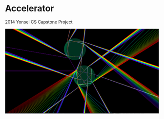 Accelerator
===========

2014 Yonsei CS Capstone Project

![beta_snapshot](https://raw.githubusercontent.com/TA-wannabe/Accelerator/master/images/beta_snapshot.png "Beta-Snapshot")
